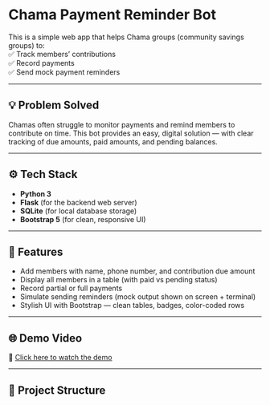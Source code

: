 # Chama Payment Reminder Bot  

This is a simple web app that helps Chama groups (community savings groups) to:  
✅ Track members’ contributions  
✅ Record payments  
✅ Send mock payment reminders  

---

## 💡 Problem Solved  

Chamas often struggle to monitor payments and remind members to contribute on time. This bot provides an easy, digital solution — with clear tracking of due amounts, paid amounts, and pending balances.  

---

## ⚙ Tech Stack  

- **Python 3**  
- **Flask** (for the backend web server)  
- **SQLite** (for local database storage)  
- **Bootstrap 5** (for clean, responsive UI)  

---

## 🚀 Features  

- Add members with name, phone number, and contribution due amount  
- Display all members in a table (with paid vs pending status)  
- Record partial or full payments  
- Simulate sending reminders (mock output shown on screen + terminal)  
- Stylish UI with Bootstrap — clean tables, badges, color-coded rows  

---

## 🌐 Demo Video  

🎥 [Click here to watch the demo](https://drive.google.com/file/d/1b0ynU1yLegU7UOmEVnOcWCtbis5-4umM/view?usp=drive_link)  

---

## 📂 Project Structure  

